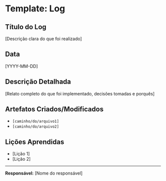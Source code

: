 # Template: Log

## Título do Log
[Descrição clara do que foi realizado]

## Data
[YYYY-MM-DD]

## Descrição Detalhada
[Relato completo do que foi implementado, decisões tomadas e porquês]

## Artefatos Criados/Modificados
- `[caminho/do/arquivo1]`
- `[caminho/do/arquivo2]`

## Lições Aprendidas
- [Lição 1]
- [Lição 2]

---

**Responsável:** [Nome do responsável]
